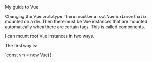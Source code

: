 My guide to Vue.

Changing the Vue prototype
There must be a root Vue instance that is mounted on a div. Then there must be Vue instances that are mounted automatically when there are certain tags. This is called components.

I can mount root Vue instances in two ways.

The first way is:

`const vm = new Vue({

<!--stackedit_data:
eyJoaXN0b3J5IjpbNjMzMDI4NTY3LC0xNjA1OTI0ODg3XX0=
-->